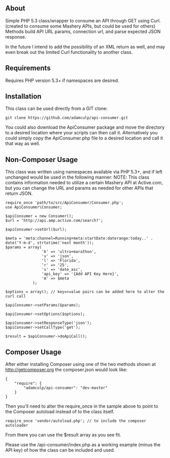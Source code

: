 About
-----

Simple PHP 5.3 class/wrapper to consume an API through GET using Curl. (created to consume some Mashery APIs, but could be used for others) Methods build API URL params, connection url, and parse expected JSON response.

In the future I intend to add the possibility of an XML return as well, and may even break out the limited Curl functionality to another class.

Requirements
------------

Requires PHP version 5.3+ if namespaces are desired.

Installation
------------

This class can be used directly from a GIT clone:

    git clone https://github.com/adamculp/api-consumer.git

You could also download the ApiConsumer package and move the directory to a desired location where your scripts can then call it.  Alternatively you could simply copy the ApiConsumer.php file to a desired location and call it that way as well.

Non-Composer Usage
------------------

This class was written using namespaces available via PHP 5.3+, and if left unchanged would be used in the following manner:
NOTE: This class contains information needed to utilize a certain Mashery API at Active.com, but you can change the URL and params as needed for other APIs that return JSON.

    require_once 'path/to/src/ApiConsumer/Consumer.php';
    use ApiConsumer\Consumer;
    
    $apiConsumer = new Consumer();
    $url = 'http://api.amp.active.com/search?';
    
    $apiConsumer->setUrl($url);
    
    $meta = 'meta:channel=Running+meta:startDate:daterange:today..' . date('Y-m-d', strtotime('next month'));
    $params = array(
                    'k' => 'ultra+marathon',
                    'v' => 'json',
                    'l' => 'Florida',
                    'r' => '25',
                    's' => 'date_asc',
                    'api_key' => '{Add API Key Here}',
                    'm' => $meta
                );
                
    $options = array(); // key=>value pairs can be added here to alter the curl call
    
    $apiConsumer->setParams($params);
    
    $apiConsumer->setOptions($options);
    
    $apiConsumer->setResponseType('json');
    $apiConsumer->setCallType('get');
    
    $result = $apiConsumer->doApiCall();

Composer Usage
------------------

After either installing Composer using one of the two methods shown at http://getcomposer.org the composer.json would look like:

    {
        "require": {
            "adamculp/api-consumer": "dev-master"
        }
    }

Then you'll need to alter the require_once in the sample above to point to the Composer autoload instead of to the class itself.

    require_once 'vendor/autoload.php'; // to include the composer autoloader


From there you can use the $result array as you see fit.

Please use the /api-consumer/index.php as a working example (minus the API key) of how the class can be included and used.
